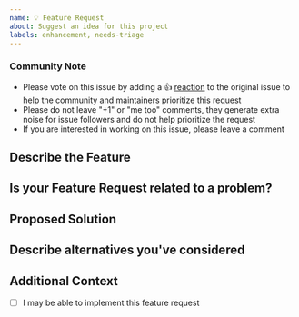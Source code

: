 ```yaml
---
name: 💡 Feature Request
about: Suggest an idea for this project
labels: enhancement, needs-triage
---
```


<!--- Provide a general summary of the issue in the Title above -->

<!-- Please keep this note for the community -->

### Community Note

* Please vote on this issue by adding a 👍 [reaction](https://blog.github.com/2016-03-10-add-reactions-to-pull-requests-issues-and-comments/) to the original issue to help the community and maintainers prioritize this request
* Please do not leave "+1" or "me too" comments, they generate extra noise for issue followers and do not help prioritize the request
* If you are interested in working on this issue, please leave a comment

<!-- Thank you for keeping this note for the community -->


## Describe the Feature
<!--- A clear and concise description of the feature you are proposing -->

## Is your Feature Request related to a problem?
<!--- A description of the issue, e.g. It would be great if... -->

## Proposed Solution
<!--- Not required, but suggest how to implement the addition or change -->

## Describe alternatives you've considered
<!--- Any alternative solutions or features you've considered -->

## Additional Context
<!--- How has the lack of this feature affected you? What are you trying to accomplish? -->
<!--- Providing context helps us come up with a solution that is most useful in the real world -->


- [ ] I may be able to implement this feature request
